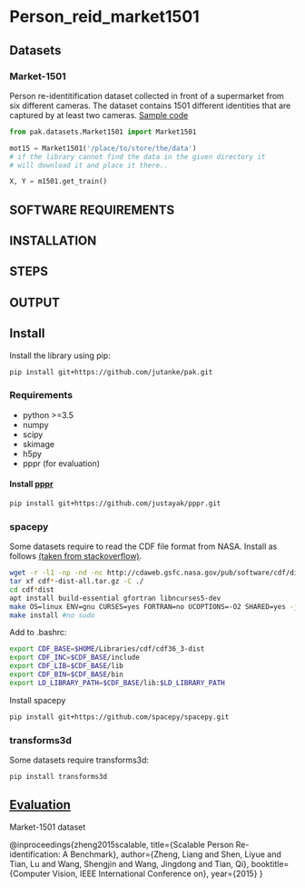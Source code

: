 # Person_reid_market1501

## Datasets

### Market-1501
Person re-identitification dataset collected in front of a supermarket from six different cameras. The dataset
contains 1501 different identities that are captured by at least two cameras.
[Sample code](https://github.com/justayak/pak/blob/master/samples/Market1501.ipynb)

```python
from pak.datasets.Market1501 import Market1501 

mot15 = Market1501('/place/to/store/the/data')
# if the library cannot find the data in the given directory it
# will download it and place it there..

X, Y = m1501.get_train()
```

## SOFTWARE REQUIREMENTS

## INSTALLATION
## STEPS
## OUTPUT


## Install
Install the library using pip:
```bash
pip install git+https://github.com/jutanke/pak.git
```

### Requirements 

* python >=3.5
* numpy
* scipy
* skimage
* h5py
* pppr (for evaluation)

#### Install [pppr](https://github.com/justayak/pppr)
```bash
pip install git+https://github.com/justayak/pppr.git
```

### spacepy
Some datasets require to read the CDF file format from NASA. Install as follows [(taken from stackoverflow)](https://stackoverflow.com/questions/37232008/how-read-common-data-formatcdf-in-python).
```bash 
wget -r -l1 -np -nd -nc http://cdaweb.gsfc.nasa.gov/pub/software/cdf/dist/latest-release/linux/ -A cdf*-dist-all.tar.gz
tar xf cdf*-dist-all.tar.gz -C ./
cd cdf*dist
apt install build-essential gfortran libncurses5-dev
make OS=linux ENV=gnu CURSES=yes FORTRAN=no UCOPTIONS=-O2 SHARED=yes -j4 all
make install #no sudo
```
Add to .bashrc:
```bash
export CDF_BASE=$HOME/Libraries/cdf/cdf36_3-dist
export CDF_INC=$CDF_BASE/include
export CDF_LIB=$CDF_BASE/lib
export CDF_BIN=$CDF_BASE/bin
export LD_LIBRARY_PATH=$CDF_BASE/lib:$LD_LIBRARY_PATH
```
Install spacepy
```bash
pip install git+https://github.com/spacepy/spacepy.git
```

### transforms3d
Some datasets require transforms3d:
```bash
pip install transforms3d
```

## [Evaluation](https://github.com/justayak/pak/tree/master/pak/evaluation)


Market-1501 dataset

@inproceedings{zheng2015scalable,
  title={Scalable Person Re-identification: A Benchmark},
  author={Zheng, Liang and Shen, Liyue and Tian, Lu and Wang, Shengjin and Wang, Jingdong and Tian, Qi},
  booktitle={Computer Vision, IEEE International Conference on},
  year={2015}
}
